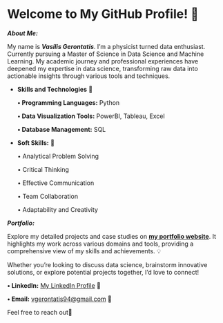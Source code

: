 # Welcome to My GitHub Profile! 👋

***About Me:***

  My name is ***Vasilis Gerontatis***. I’m a physicist turned data enthusiast. Currently pursuing a Master of Science in Data Science and Machine Learning. My academic journey and professional experiences have deepened my expertise in data science, transforming raw data into actionable insights through various tools and techniques.

- **Skills and Technologies** 🔧

  **• Programming Languages:** Python 

  **• Data Visualization Tools:** PowerBI, Tableau, Excel 
    
  **• Database Management:** SQL 

- **Soft Skills:** 💼

  • Analytical Problem Solving

  • Critical Thinking
    
  • Effective Communication

  • Team Collaboration
    
  • Adaptability and Creativity

***Portfolio:***

Explore my detailed projects and case studies on **[my portfolio website](https://billygeros94.github.io/Portfolio/)**. It highlights my work across various domains and tools, providing a comprehensive view of my skills and achievements. 💡

Whether you’re looking to discuss data science, brainstorm innovative solutions, or explore potential projects together, I’d love to connect!

**• LinkedIn:** [My LinkedIn Profile](https://www.linkedin.com/in/vasilis-gerontatis-46169814a/) 🔗

**• Email:** vgerontatis94@gmail.com 📧

Feel free to reach out🚀

